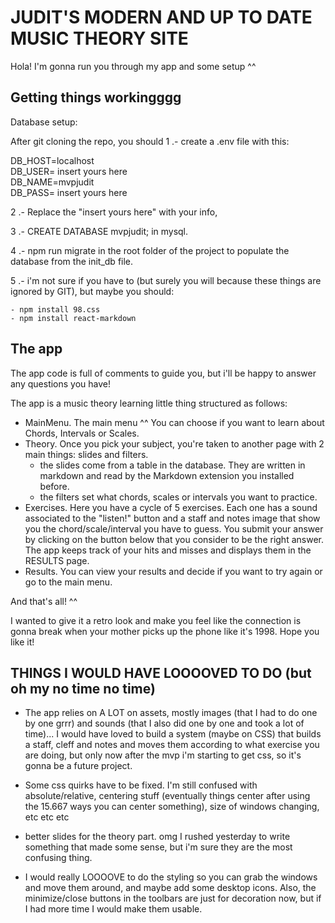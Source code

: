 # JUDIT'S MODERN AND UP TO DATE MUSIC THEORY SITE

Hola! I'm gonna run you through my app and some setup ^^


## Getting things workingggg

Database setup:

After git cloning the repo, you should
1 .- create a .env file with this:

  DB_HOST=localhost  
  DB_USER= insert yours here  
  DB_NAME=mvpjudit  
  DB_PASS= insert yours here

2 .- Replace the "insert yours here" with your info, 

3 .- CREATE DATABASE mvpjudit;
in mysql.

4 .- npm run migrate in the root folder of the project to populate the database from the init_db file.

5 .- i'm not sure if you have to (but surely you will because these things are ignored by GIT), but maybe you should:
    
    - npm install 98.css
    - npm install react-markdown

## The app

The app code is full of comments to guide you, but i'll be happy to answer any questions you have!

The app is a music theory learning little thing structured as follows:

- MainMenu. The main menu ^^ You can choose if you want to learn about Chords, Intervals or Scales.
- Theory. Once you pick your subject, you're taken to another page with 2 main things: slides and filters.
    - the slides come from a table in the database. They are written in markdown and read by the Markdown extension you installed before.
    - the filters set what chords, scales or intervals you want to practice. 
- Exercises. Here you have a cycle of 5 exercises. Each one has a sound associated to the "listen!" button and a staff and notes image that show you the chord/scale/interval you have to guess. You submit your answer by clicking on the button below that you consider to be the right answer. The app keeps track of your hits and misses and displays them in the RESULTS page.
- Results. You can view your results and decide if you want to try again or go to the main menu.

And that's all! ^^

I wanted to give it a retro look and make you feel like the connection is gonna break when your mother picks up the phone like it's 1998. Hope you like it!

## THINGS I WOULD HAVE LOOOOVED TO DO (but oh my no time no time)

- The app relies on A LOT on assets, mostly images (that I had to do one by one grrr) and sounds (that I also did one by one and took a lot of time)... I would have loved to build a system (maybe on CSS) that builds a staff, cleff and notes and moves them according to what exercise you are doing, but only now after the mvp i'm starting to get css, so it's gonna be a future project.

- Some css quirks have to be fixed. I'm still confused with absolute/relative, centering stuff (eventually things center after using the 15.667 ways you can center something), size of windows changing, etc etc etc

- better slides for the theory part. omg I rushed yesterday to write something that made some sense, but i'm sure they are the most confusing thing.

- I would really LOOOOVE to do the styling so you can grab the windows and move them around, and maybe add some desktop icons. Also, the minimize/close buttons in the toolbars are just for decoration now, but if I had more time I would make them usable.
